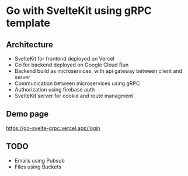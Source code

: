 # Go with SvelteKit using gRPC template

## Architecture
- SvelteKit for frontend deployed on Vercel
- Go for backend deployed on Google Cloud Run
- Backend build as microservices, with api gateway between client and server
- Communication between microservices using gRPC
- Authorization using firebase auth
- SvelteKit server for cookie and route managment

## Demo page
https://go-svelte-grpc.vercel.app/login

## TODO
- Emails using Pubsub
- Files using Buckets
